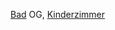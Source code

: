  [Bad](../Bad) OG, [Kinderzimmer](../Kinderzimmer)
<!--stackedit_data:
eyJoaXN0b3J5IjpbLTU0OTA5NzAzMF19
-->